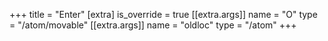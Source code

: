 +++
title = "Enter"
[extra]
is_override = true
[[extra.args]]
name = "O"
type = "/atom/movable"
[[extra.args]]
name = "oldloc"
type = "/atom"
+++